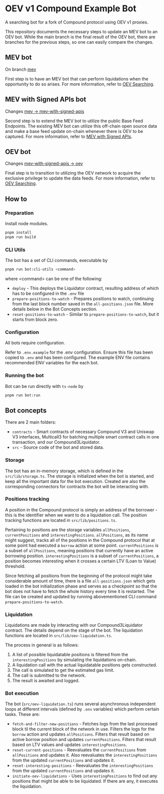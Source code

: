 # OEV v1 Compound Example Bot

A searching bot for a fork of Compound protocol using OEV v1 proxies.

This repository documents the necessary steps to update an MEV bot to an OEV bot. While the main branch is the final
result of the OEV bot, there are branches for the previous steps, so one can easily compare the changes.

## MEV bot

On branch [mev](https://github.com/api3dao/oev-v1-compound-bot/tree/mev)

First step is to have an MEV bot that can perform liquidations when the opportunity to do so arises. For more
information, refer to [OEV Searching](https://docs.api3.org/oev/searchers/).

## MEV with Signed APIs bot

Changes [mev -> mev-with-signed-apis](https://github.com/api3dao/oev-v1-compound-bot/compare/mev...mev-with-signed-apis)

Second step is to extend the MEV bot to utilize the public Base Feed Endpoints. The existing MEV bot can utilize this
off-chain open source data and make a base feed update on-chain whenever there is OEV to be captured. For more
information, refer to [MEV with Signed APIs](https://docs.api3.org/oev/searchers/mev-with-signed-apis.html).

## OEV bot

Changes [mev-with-signed-apis -> oev](https://github.com/api3dao/oev-v1-compound-bot/compare/mev-with-signed-apis...oev)

Final step is to transition to utilizing the OEV network to acquire the exclusive privilege to update the data feeds.
For more information, refer to [OEV Searching](https://docs.api3.org/oev/searchers/oev-searching.html).

## How to

### Preparation

Install node modules.

```bash
pnpm install
pnpm run build
```

### CLI Utils

The bot has a set of CLI commands, executable by

```bash
pnpm run bot:cli-utils <command>
```

where \<command\> can be one of the following:

- `deploy` - This deploys the Liquidator contract, resulting address of which has to be configured in the `.env` file
- `prepare-positions-to-watch` - Prepares positions to watch, continuing from the last block number saved in the
  `all-positions.json` file. More details below in the Bot Concepts section.
- `reset-positions-to-watch` - Similar to `prepare-positions-to-watch`, but it starts from block zero.

### Configuration

All bots require configuration.

Refer to `.env.example` for the .env configuration. Ensure this file has been copied to `.env` and has been configured.
The example ENV file contains recommended ENV variables for the each bot.

### Running the bot

Bot can be run directly with `ts-node` by

```bash
pnpm run bot:run
```

## Bot concepts

There are 2 main folders:

- `contracts` - Smart contracts of necessary Compound V3 and Uniswap V3 interfaces, Multicall3 for batching multiple
  smart contract calls in one transaction, and our Compound3Liquidator.
- `src` - Source code of the bot and stored data.

### Storage

The bot has an in-memory storage, which is defined in the `src/lib/storage.ts`. The storage is initialized when the bot
is started, and keep all the important data for the bot execution. Created are also the corresponding connectors for
contracts the bot will be interacting with.

### Positions tracking

A position in the Compound protocol is simply an address of the borrower - this is the identifier when we want to do a
liquidation call. The position tracking functions are located in `src/lib/positions.ts`.

Pertaining to positions are the storage variables `allPositions`, `currentPositions` and `interestingPositions`.
`allPositions`, as its name might suggest, tracks all of the positions in the Compound protocol that at some point had
executed a `borrow` action at some point. `currentPositions` is a subset of `allPositions`, meaning positions that
currently have an active borrowing position. `interestingPositions` is a subset of `currentPositions`, a position
becomes interesting when it crosses a certain LTV (Loan to Value) threshold.

Since fetching all positions from the beginning of the protocol might take considerable amount of time, there is a file
`all-positions.json` which gets loaded in the bot initialization phase and serves as a checkpoint so that the bot does
not have to fetch the whole history every time it is restarted. The file can be created and updated by running
abovementioned CLI command `prepare-positions-to-watch`.

### Liquidation

Liquidations are made by interacting with our Compound3Liquidator contract. The details depend on the stage of the bot.
The liquidation functions are located in `src/lib/oev-liquidation.ts`.

The process in general is as follows:

1. A list of possible liquidatable positions is filtered from the `interestingPositions` by simulating the liquidations
   on-chain.
2. A liquidation call with the actual liquidatable positions gets constructed.
3. The call is simulated to get the estimated gas limit.
4. The call is submitted to the network.
5. The result is awaited and logged.

### Bot execution

The bot (`src/oev-liquidation.ts`) runs several asynchronous independent loops at different intervals (defined by `.env`
variables) which perform certain tasks. These are:

- `fetch-and-filter-new-positions` - Fetches logs from the last processed block til the current block of the network in
  use. Filters the logs for the `borrow` action and updates `allPositions`. Filters that result based on active borrow
  position and updates `currentPositions`. Filters that result based on LTV values and updates `interestingPositions`.
- `reset-current-positions` - Reevaluates the `currentPositions` from `allPositions` and updates it. Also reevaluates
  the `interestingPositions` from the updated `currentPositions` and updates it.
- `reset-interesting-positions` - Reevaluates the `interestingPositions` from the updated `currentPositions` and updates
  it.
- `initiate-oev-liquidations` - Uses `interestingPositions` to find out any positions that might be able to be
  liquidated. If there are any, it executes the liquidation.
